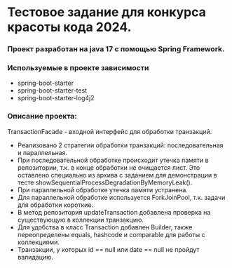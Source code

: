 # Тестовое задание для конкурса красоты кода 2024.

### Проект разработан на java 17 с помощью Spring Framework.

### Используемые в проекте зависимости
* spring-boot-starter
* spring-boot-starter-test
* spring-boot-starter-log4j2

### Описание проекта:

TransactionFacade - входной интерфейс для обработки транзакций.
* Реализовано 2 стратегии обработки транзакций: последовательная и параллельная.
* При последовательной обработке происходит утечка памяти в репозитории, т.к. в конце обработки не очищается лист.
Это оставлено специально из архива с заданием для демонстрации в тесте showSequentialProcessDegradationByMemoryLeak().
* При параллельной обработке утечка памяти устранена.
* Для параллельной обработке используется ForkJoinPool, т.к. задачи для обработки короткие.
* В метод репозитория updateTransaction добавлена проверка на существующую в коллекции транзакцию.
* Для удобства в класс Transaction добавлен Builder, также переопределены equals, hashcode и comparable для работы с коллекциями. 
* Транзакции, у которых id == null или date == null не пройдут валидацию.

